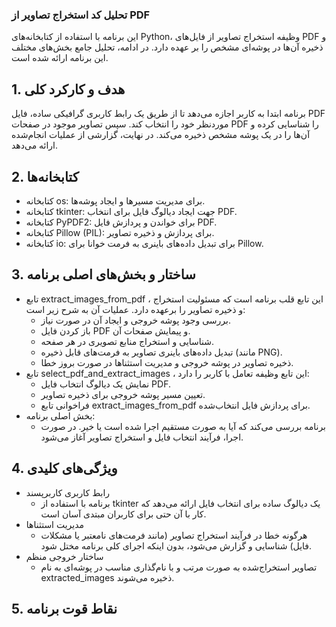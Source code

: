 ### تحلیل کد استخراج تصاویر از PDF
این برنامه با استفاده از کتابخانه‌های Python، وظیفه استخراج تصاویر از فایل‌های PDF و ذخیره آن‌ها در پوشه‌ای مشخص را بر عهده دارد. در ادامه، تحلیل جامع بخش‌های مختلف این برنامه ارائه شده است.

## 1. هدف و کارکرد کلی
برنامه ابتدا به کاربر اجازه می‌دهد تا از طریق یک رابط کاربری گرافیکی ساده، فایل PDF موردنظر خود را انتخاب کند. سپس تصاویر موجود در صفحات PDF را شناسایی کرده و آن‌ها را در یک پوشه مشخص ذخیره می‌کند. در نهایت، گزارشی از عملیات انجام‌شده ارائه می‌دهد.

## 2. کتابخانه‌ها
- کتابخانه os: برای مدیریت مسیرها و ایجاد پوشه‌ها.
- کتابخانه tkinter: جهت ایجاد دیالوگ فایل برای انتخاب PDF.
- کتابخانه PyPDF2: برای خواندن و پردازش فایل PDF.
- کتابخانه Pillow (PIL): برای پردازش و ذخیره تصاویر.
- کتابخانه io: برای تبدیل داده‌های باینری به فرمت خوانا برای Pillow.

## 3. ساختار و بخش‌های اصلی برنامه
-  تابع extract_images_from_pdf ، این تابع قلب برنامه است که مسئولیت استخراج و ذخیره تصاویر را برعهده دارد. عملیات آن به شرح زیر است:
    - بررسی وجود پوشه خروجی و ایجاد آن در صورت نیاز.
    - باز کردن فایل PDF و پیمایش صفحات آن.
    - شناسایی و استخراج منابع تصویری در هر صفحه.
    - تبدیل داده‌های باینری تصاویر به فرمت‌های قابل ذخیره (مانند PNG).
    - ذخیره تصاویر در پوشه خروجی و مدیریت استثناها در صورت بروز خطا.
-  تابع select_pdf_and_extract_images ، این تابع وظیفه تعامل با کاربر را دارد:
   - نمایش یک دیالوگ انتخاب فایل PDF.
   - تعیین مسیر پوشه خروجی برای ذخیره تصاویر.
   - فراخوانی تابع extract_images_from_pdf برای پردازش فایل انتخاب‌شده.
-  بخش اصلی برنامه:
   - برنامه بررسی می‌کند که آیا به صورت مستقیم اجرا شده است یا خیر. در صورت اجرا، فرآیند انتخاب فایل و استخراج تصاویر آغاز می‌شود.
 
## 4. ویژگی‌های کلیدی
- رابط کاربری کاربرپسند
    - برنامه با استفاده از tkinter یک دیالوگ ساده برای انتخاب فایل ارائه می‌دهد که کار با آن حتی برای کاربران مبتدی آسان است.
- مدیریت استثناها
    - هرگونه خطا در فرآیند استخراج تصاویر (مانند فرمت‌های نامعتبر یا مشکلات فایل) شناسایی و گزارش می‌شود، بدون اینکه اجرای کلی برنامه مختل شود.
- ساختار خروجی منظم
    - تصاویر استخراج‌شده به صورت مرتب و با نام‌گذاری مناسب در پوشه‌ای به نام extracted_images ذخیره می‌شوند.

## 5. نقاط قوت برنامه





